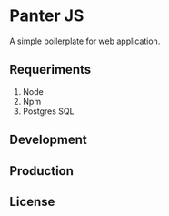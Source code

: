# Panter JS

A simple boilerplate for web application.

## Requeriments

1. Node
2. Npm
3. Postgres SQL

## Development


## Production


## License
